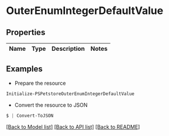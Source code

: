 # OuterEnumIntegerDefaultValue
## Properties

Name | Type | Description | Notes
------------ | ------------- | ------------- | -------------

## Examples

- Prepare the resource
```powershell
Initialize-PSPetstoreOuterEnumIntegerDefaultValue 
```

- Convert the resource to JSON
```powershell
$ | Convert-ToJSON
```

[[Back to Model list]](../README.md#documentation-for-models) [[Back to API list]](../README.md#documentation-for-api-endpoints) [[Back to README]](../README.md)

